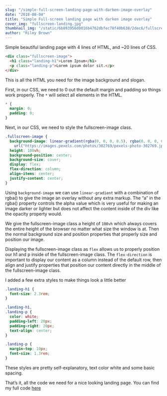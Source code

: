 ```yaml
---
slug: "/simple-full-screen-landing-page-with-darken-image-overlay"
date: "2018-08-04"
title: "Simple Full-screen landing page with darken image overlay"
cover_img: "fullscreen-landing.jpg"
thumbnail_img: "/static/6b893956d0016b4762dbfec78f40b638/2dec6/fullscreen-landing.jpg"
author: "Riley Brown"
---
```


Simple beautiful landing page with 4 lines of HTML, and ~20 lines of CSS.

```html
<div class="fullscreen-image">
  <h1 class="landing-h1">Lorem Ipsum</h1>
  <p class="landing-p">Lorem ipsum dolor sit.</p>
</div>
```

This is all the HTML you need for the image background and slogan.

First, in our CSS, we need to 0 out the default margin and padding so things work properly. The `*` will select all elements in the HTML.

```css
* {
  margin: 0;
  padding: 0;
}
```

Next, in our CSS, we need to style the fullscreen-image class.

```css
.fullscreen-image {
  background-image: linear-gradient(rgba(0, 0, 0, 0.5), rgba(0, 0, 0, 0.5)),
    url("https://images.pexels.com/photos/302769/pexels-photo-302769.jpeg?cs=srgb&dl=architecture-building-business-302769.jpg&fm=jpg");
  height: 100vh;
  background-position: center;
  background-size: cover;
  display: flex;
  flex-direction: column;
  align-items: center;
  justify-content: center;
}
```

Using `background-image` we can use `linear-gradient` with a combination of rgba() to give the image an overlay without any extra markup. The “a” in the rgba() property controls the alpha value which is very useful for making an image darker or lighter but does not affect the content inside of the div like the opacity property would.

We give the fullscreen-image class a height of `100vh` which always covers the entire height of the browser no matter what size the window is at. Then the normal background size and position properties that properly size and position our image.

Displaying the fullscreen-image class as `flex` allows us to properly position our h1 and p inside of the fullscreen-image class. The `flex-direction` is important to display our content as a column instead of the default row, then align and justify properties that position our content directly in the middle of the fullscreen-image class.

I added a few extra styles to make things look a little better

```css
.landing-h1 {
  font-size: 2.3rem;
}

.landing-h1,
.landing-p {
  color: white;
  padding-left: 20px;
  padding-right: 20px;
  text-align: center;
}

.landing-p {
  margin-top: 10px;
  font-size: 1.3rem;
}
```

These styles are pretty self-explanatory, text color white and some basic spacing.

That’s it, all the code we need for a nice looking landing page. You can find my full code <a href="https://codepen.io/RileyB/pen/LBXWgd" target="_blank">here</a>

